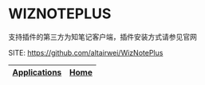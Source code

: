 # WIZNOTEPLUS

 支持插件的第三方为知笔记客户端，插件安装方式请参见官网

 SITE: https://github.com/altairwei/WizNotePlus

 | [Applications](https://portable-linux-apps.github.io/apps.html) | [Home](https://portable-linux-apps.github.io)
 | --- | --- |

